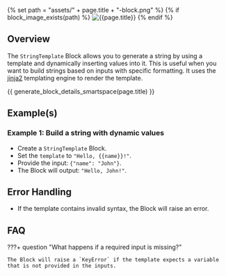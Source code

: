 {% set path = "assets/" + page.title + "-block.png" %}
{% if block_image_exists(path) %}
![{{page.title}}]({{path}})
{% endif %}

## Overview
The `StringTemplate` Block allows you to generate a string by using a template and dynamically inserting values into it. This is useful when you want to build strings based on inputs with specific formatting. It uses the [jinja2](https://jinja.palletsprojects.com/en/3.1.x/) templating engine to render the template.

{{ generate_block_details_smartspace(page.title) }}

## Example(s)

### Example 1: Build a string with dynamic values
- Create a `StringTemplate` Block.
- Set the `template` to `"Hello, {{name}}!"`.
- Provide the input: `{"name": "John"}`.
- The Block will output: `"Hello, John!"`.

## Error Handling
- If the template contains invalid syntax, the Block will raise an error.

## FAQ

???+ question "What happens if a required input is missing?"

    The Block will raise a `KeyError` if the template expects a variable that is not provided in the inputs.
